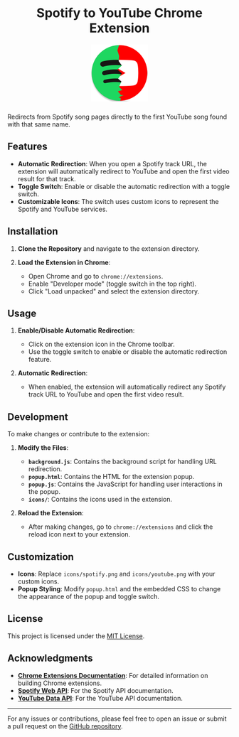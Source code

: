 <h1 align="center">Spotify to YouTube Chrome Extension<br />
<div align="center" style="margin-top: 20px;">
<a href="https://github.com/davisoares454/spotify-to-youtube-extension"><img src="https://github.com/davisoares454/spotify-to-youtube-extension/raw/main/icons/spotify-to-youtube-256.png" title="Logo" style="max-width:100%;" width="128" /></a>
</div>
<div align="center">

</div></h1>

Redirects from Spotify song pages directly to the first YouTube song found with that same name.

## Features

- **Automatic Redirection**: When you open a Spotify track URL, the extension will automatically redirect to YouTube and open the first video result for that track.
- **Toggle Switch**: Enable or disable the automatic redirection with a toggle switch.
- **Customizable Icons**: The switch uses custom icons to represent the Spotify and YouTube services.

## Installation

1. **Clone the Repository** and navigate to the extension directory.

2. **Load the Extension in Chrome**:
   - Open Chrome and go to `chrome://extensions`.
   - Enable "Developer mode" (toggle switch in the top right).
   - Click "Load unpacked" and select the extension directory.

## Usage

1. **Enable/Disable Automatic Redirection**:
   - Click on the extension icon in the Chrome toolbar.
   - Use the toggle switch to enable or disable the automatic redirection feature.

2. **Automatic Redirection**:
   - When enabled, the extension will automatically redirect any Spotify track URL to YouTube and open the first video result.

## Development

To make changes or contribute to the extension:

1. **Modify the Files**:
   - **`background.js`**: Contains the background script for handling URL redirection.
   - **`popup.html`**: Contains the HTML for the extension popup.
   - **`popup.js`**: Contains the JavaScript for handling user interactions in the popup.
   - **`icons/`**: Contains the icons used in the extension.

2. **Reload the Extension**:
   - After making changes, go to `chrome://extensions` and click the reload icon next to your extension.

## Customization

- **Icons**: Replace `icons/spotify.png` and `icons/youtube.png` with your custom icons.
- **Popup Styling**: Modify `popup.html` and the embedded CSS to change the appearance of the popup and toggle switch.

## License

This project is licensed under the [MIT License](LICENSE).

## Acknowledgments

- **[Chrome Extensions Documentation](https://developer.chrome.com/docs/extensions/mv3/)**: For detailed information on building Chrome extensions.
- **[Spotify Web API](https://developer.spotify.com/documentation/web-api/)**: For the Spotify API documentation.
- **[YouTube Data API](https://developers.google.com/youtube/v3)**: For the YouTube API documentation.

---

For any issues or contributions, please feel free to open an issue or submit a pull request on the [GitHub repository](https://github.com/davisoares454/spotify-to-youtube-extension).

